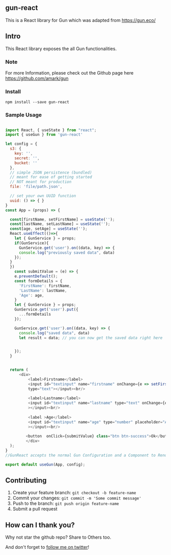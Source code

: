 ## gun-react

This is a React library for Gun which was adapted from https://gun.eco/



## Intro

This React library exposes the all Gun functionalities.

### Note
For more Information, please check out the Github page here https://github.com/amark/gun 

### Install
```
npm install --save gun-react
```


### Sample Usage

```javascript

import React, { useState } from "react";
import { useGun } from 'gun-react'

let config = {
  s3: {
    key: '',
    secret: '',
    bucket: ''
  },
  // simple JSON persistence (bundled)
  // meant for ease of getting started
  // NOT meant for production
  file: 'file/path.json',

  // set your own UUID function
  uuid: () => { }
}
const App = (props) => {

  const[firstName, setFirstName] = useState('');
  const[lastName, setLastName] = useState('');
  const[age, setAge] = useState(''); 
  React.useEffect(()=>{
    let { GunService } = props;
    if(GunService){
      GunService.get('user').on((data, key) => {
      console.log("previously saved data", data)
    });
  }
  })
    const submitValue = (e) => {
    e.preventDefault();
    const formDetails = {
      'FirstName': firstName,
      'LastName': lastName,
      'Age': age,
    }
    let { GunService } = props;
    GunService.get('user').put({
      ...formDetails
    });

    GunService.get('user').on((data, key) => {
      console.log("saved data", data)
      let result = data; // you can now get the saved data right here


    });
  }


  return (
      <div>
          <label>Firstname</label>
          <input id="textinput" name="firstname" onChange={e => setFirstName(e.target.value)} 
          type="text"></input><br/>
          
          <label>Lastname</label>
          <input id="textinput" name="lastname" type="text" onChange={e => setLastName(e.target.value)} 
          ></input><br/>
           
          <label >Age</label>
          <input id="textinput" name="age" type="number" placeholder="Age" onChange={e => setAge(e.target.value)}
          ></input><br/>
          
         <button  onClick={submitValue} class="btn btn-success">Ok</button>
         </div>
  );
}
//GunReact accepts the normal Gun Configuration and a Component to Render and then returns GunService as a Property

export default useGun(App, config);


```



## Contributing
1. Create your feature branch: `git checkout -b feature-name`
2. Commit your changes: `git commit -m 'Some commit message'`
3. Push to the branch: `git push origin feature-name`
4. Submit a pull request 

## How can I thank you?

Why not star the github repo? Share to Others too.

And don't forget to [follow me on twitter](https://twitter.com/allindeveloper)!


